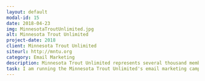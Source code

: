 ```yaml
---
layout: default
modal-id: 15
date: 2018-04-23
img: MinnesotaTroutUnlimited.jpg
alt: Minnesota Trout Unlimited
project-date: 2018
client: Minnesota Trout Unlimited
siteurl: http://mntu.org
category: Email Marketing
description: Minnesota Trout Unlimited represents several thousand members and six chapters in Minnesota. Its mission is to conserve, protect, restore, and sustain Minnesota’s cold water fisheries and their watersheds.
task: I am running the Minnesota Trout Unlimited's email marketing campaign. The emails are focused on getting the word out about policies that effect our local watersheds as well as updating members on local events.
---
```


